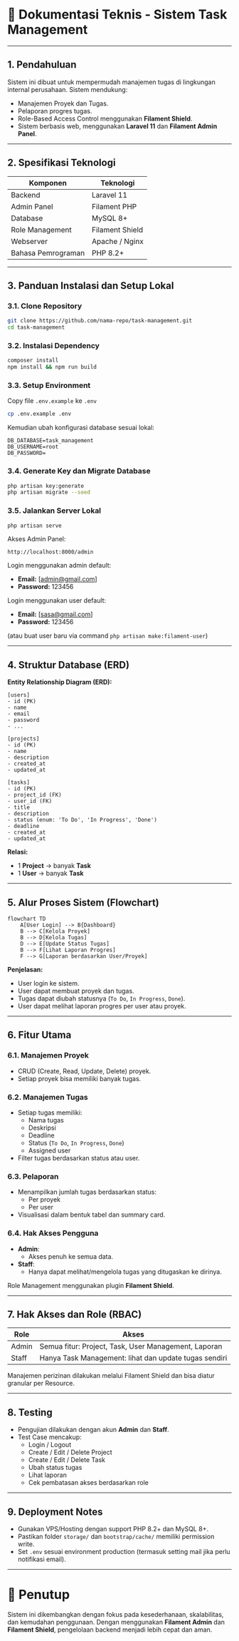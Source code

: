 # 📄 Dokumentasi Teknis - Sistem Task Management

---

## 1. Pendahuluan

Sistem ini dibuat untuk mempermudah manajemen tugas di lingkungan internal perusahaan. Sistem mendukung:

- Manajemen Proyek dan Tugas.
- Pelaporan progres tugas.
- Role-Based Access Control menggunakan **Filament Shield**.
- Sistem berbasis web, menggunakan **Laravel 11** dan **Filament Admin Panel**.

---

## 2. Spesifikasi Teknologi

| Komponen           | Teknologi       |
| ------------------ | --------------- |
| Backend            | Laravel 11      |
| Admin Panel        | Filament PHP    |
| Database           | MySQL 8+        |
| Role Management    | Filament Shield |
| Webserver          | Apache / Nginx  |
| Bahasa Pemrograman | PHP 8.2+        |

---

## 3. Panduan Instalasi dan Setup Lokal

### 3.1. Clone Repository

```bash
git clone https://github.com/nama-repo/task-management.git
cd task-management
```

### 3.2. Instalasi Dependency

```bash
composer install
npm install && npm run build
```

### 3.3. Setup Environment

Copy file `.env.example` ke `.env`

```bash
cp .env.example .env
```

Kemudian ubah konfigurasi database sesuai lokal:

```dotenv
DB_DATABASE=task_management
DB_USERNAME=root
DB_PASSWORD=
```

### 3.4. Generate Key dan Migrate Database

```bash
php artisan key:generate
php artisan migrate --seed
```

### 3.5. Jalankan Server Lokal

```bash
php artisan serve
```

Akses Admin Panel:

```
http://localhost:8000/admin
```

Login menggunakan admin default:

- **Email:** [admin@gmail.com]
- **Password:** 123456

Login menggunakan user default:

- **Email:** [sasa@gmail.com]
- **Password:** 123456

(atau buat user baru via command `php artisan make:filament-user`)

---

## 4. Struktur Database (ERD)

**Entity Relationship Diagram (ERD):**

```
[users]
- id (PK)
- name
- email
- password
- ...

[projects]
- id (PK)
- name
- description
- created_at
- updated_at

[tasks]
- id (PK)
- project_id (FK)
- user_id (FK)
- title
- description
- status (enum: 'To Do', 'In Progress', 'Done')
- deadline
- created_at
- updated_at
```

**Relasi:**

- 1 **Project** → banyak **Task**
- 1 **User** → banyak **Task**

---

## 5. Alur Proses Sistem (Flowchart)

```mermaid
flowchart TD
    A[User Login] --> B{Dashboard}
    B --> C[Kelola Proyek]
    B --> D[Kelola Tugas]
    D --> E[Update Status Tugas]
    B --> F[Lihat Laporan Progres]
    F --> G[Laporan berdasarkan User/Proyek]
```

**Penjelasan:**

- User login ke sistem.
- User dapat membuat proyek dan tugas.
- Tugas dapat diubah statusnya (`To Do`, `In Progress`, `Done`).
- User dapat melihat laporan progres per user atau proyek.

---

## 6. Fitur Utama

### 6.1. Manajemen Proyek

- CRUD (Create, Read, Update, Delete) proyek.
- Setiap proyek bisa memiliki banyak tugas.

### 6.2. Manajemen Tugas

- Setiap tugas memiliki:
  - Nama tugas
  - Deskripsi
  - Deadline
  - Status (`To Do`, `In Progress`, `Done`)
  - Assigned user
- Filter tugas berdasarkan status atau user.

### 6.3. Pelaporan

- Menampilkan jumlah tugas berdasarkan status:
  - Per proyek
  - Per user
- Visualisasi dalam bentuk tabel dan summary card.

### 6.4. Hak Akses Pengguna

- **Admin**:
  - Akses penuh ke semua data.
- **Staff**:
  - Hanya dapat melihat/mengelola tugas yang ditugaskan ke dirinya.

Role Management menggunakan plugin **Filament Shield**.

---

## 7. Hak Akses dan Role (RBAC)

| Role  | Akses                                                 |
| ----- | ----------------------------------------------------- |
| Admin | Semua fitur: Project, Task, User Management, Laporan  |
| Staff | Hanya Task Management: lihat dan update tugas sendiri |

Manajemen perizinan dilakukan melalui Filament Shield dan bisa diatur granular per Resource.

---

## 8. Testing

- Pengujian dilakukan dengan akun **Admin** dan **Staff**.
- Test Case mencakup:
  - Login / Logout
  - Create / Edit / Delete Project
  - Create / Edit / Delete Task
  - Ubah status tugas
  - Lihat laporan
  - Cek pembatasan akses berdasarkan role

---

## 9. Deployment Notes

- Gunakan VPS/Hosting dengan support PHP 8.2+ dan MySQL 8+.
- Pastikan folder `storage/` dan `bootstrap/cache/` memiliki permission write.
- Set `.env` sesuai environment production (termasuk setting mail jika perlu notifikasi email).

---

# 📓 Penutup

Sistem ini dikembangkan dengan fokus pada kesederhanaan, skalabilitas, dan kemudahan penggunaan.
Dengan menggunakan **Filament Admin** dan **Filament Shield**, pengelolaan backend menjadi lebih cepat dan aman.
